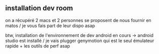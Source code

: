 ## installation dev room



on a récupéré 2 macs et 2 personnes se proposent de nous fournir en matos / je
vous fais part de leur dispo asap  
  
btw, installation de l'environnement de dev android en cours -&gt; android
studio est installé / je vais plugger genymotion qui est le seul émulateur
rapide + les outils de perf asap



